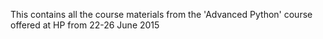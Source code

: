 This contains all the course materials from the 'Advanced Python' course offered at HP from 22-26 June 2015